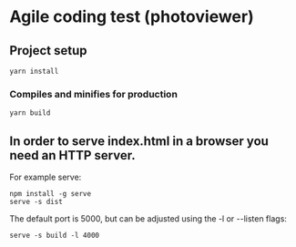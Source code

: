 # Agile coding test (photoviewer)

## Project setup

```
yarn install
```

### Compiles and minifies for production

```
yarn build
```

## In order to serve index.html in a browser you need an HTTP server.

For example serve:

```
npm install -g serve
serve -s dist
```

The default port is 5000, but can be adjusted using the -l or --listen flags:

```
serve -s build -l 4000
```
